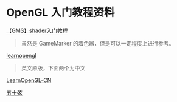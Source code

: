 # OpenGL 入门教程资料

[【GMS】shader入门教程](http://tieba.baidu.com/p/4601293969?see_lz=1)

> 虽然是 GameMarker 的着色器，但是可以一定程度上进行参考。

[learnopengl](http://learnopengl.com/)

> 英文原版，下面两个为中文

[LearnOpenGL-CN](http://learnopengl-cn.readthedocs.io/zh/latest/)

[五十弦](http://bullteacher.com/)

